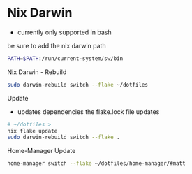 # Nix Darwin 

- currently only supported in bash

be sure to add the nix darwin path
```sh
PATH=$PATH:/run/current-system/sw/bin
```

Nix Darwin - Rebuild
```sh
sudo darwin-rebuild switch --flake ~/dotfiles
```

Update
- updates dependencies the flake.lock file updates
```sh
# ~/dotfiles >
nix flake update
sudo darwin-rebuild switch --flake .
```

Home-Manager Update
```sh
home-manager switch --flake ~/dotfiles/home-manager/#matt
```

